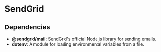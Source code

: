 # SendGrid
## Dependencies

- **@sendgrid/mail**: SendGrid's official Node.js library for sending emails.
- **dotenv**: A module for loading environmental variables from a file.
